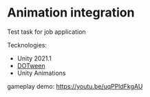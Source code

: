 # Animation integration
Test task for job application

Tecknologies:
- Unity 2021.1
- [DOTween](http://dotween.demigiant.com/)
- Unity Animations

gameplay demo: https://youtu.be/uqPPldFkgAU

